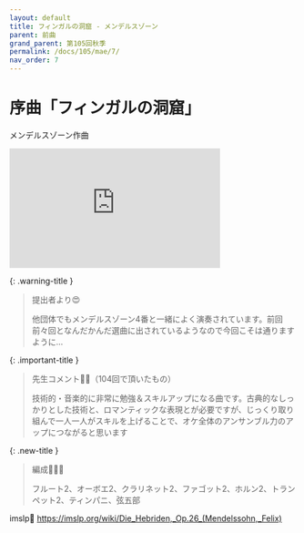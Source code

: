 ```yaml
---
layout: default
title: フィンガルの洞窟 - メンデルスゾーン
parent: 前曲
grand_parent: 第105回秋季
permalink: /docs/105/mae/7/
nav_order: 7
---
```


# 序曲「フィンガルの洞窟」

メンデルスゾーン作曲

<iframe width="370" height="210" src="https://www.youtube.com/embed/zcogD-hHEYs?si=FiMEL6av3RPWuCLI" title="YouTube video player" frameborder="0" allow="accelerometer; autoplay; clipboard-write; encrypted-media; gyroscope; picture-in-picture; web-share" referrerpolicy="strict-origin-when-cross-origin" allowfullscreen></iframe>

{: .warning-title }
> 提出者より😍
>
> 他団体でもメンデルスゾーン4番と一緒によく演奏されています。前回前々回となんだかんだ選曲に出されているようなので今回こそは通りますように…

{: .important-title }
> 先生コメント🤵‍♂️（104回で頂いたもの）
>
> 技術的・音楽的に非常に勉強＆スキルアップになる曲です。古典的なしっかりとした技術と、ロマンティックな表現とが必要ですが、じっくり取り組んで一人一人がスキルを上げることで、オケ全体のアンサンブル力のアップにつながると思います

{: .new-title }
> 編成🎻🎺🥁
>
> フルート2、オーボエ2、クラリネット2、ファゴット2、ホルン2、トランペット2、ティンパニ、弦五部

imslp🎼
<a href="https://imslp.org/wiki/Die_Hebriden,_Op.26_(Mendelssohn,_Felix)">https://imslp.org/wiki/Die_Hebriden,_Op.26_(Mendelssohn,_Felix)</a>